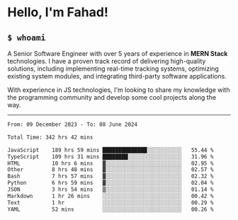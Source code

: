 <h1>Hello, I'm Fahad!</h1>

<h2><code>$ whoami</code></h2>

A Senior Software Engineer with over 5 years of experience in **MERN Stack** technologies. I have a proven track record of delivering high-quality solutions, including implementing real-time tracking systems, optimizing existing system modules, and integrating third-party software applications.

With experience in JS technologies, I'm looking to share my knowledge with the programming community and develop some cool projects along the way.

---

<!--START_SECTION:waka-->

```txt
From: 09 December 2023 - To: 08 June 2024

Total Time: 342 hrs 42 mins

JavaScript    189 hrs 59 mins ██████████████░░░░░░░░░░░   55.44 %
TypeScript    109 hrs 31 mins ████████░░░░░░░░░░░░░░░░░   31.96 %
HTML          10 hrs 6 mins   ▓░░░░░░░░░░░░░░░░░░░░░░░░   02.95 %
Other         8 hrs 48 mins   ▓░░░░░░░░░░░░░░░░░░░░░░░░   02.57 %
Bash          7 hrs 57 mins   ▓░░░░░░░░░░░░░░░░░░░░░░░░   02.32 %
Python        6 hrs 59 mins   ▓░░░░░░░░░░░░░░░░░░░░░░░░   02.04 %
JSON          3 hrs 54 mins   ▒░░░░░░░░░░░░░░░░░░░░░░░░   01.14 %
Markdown      1 hr 26 mins    ░░░░░░░░░░░░░░░░░░░░░░░░░   00.42 %
Text          1 hr            ░░░░░░░░░░░░░░░░░░░░░░░░░   00.29 %
YAML          52 mins         ░░░░░░░░░░░░░░░░░░░░░░░░░   00.26 %
```

<!--END_SECTION:waka-->

<!--
**heyFahad/heyFahad** is a ✨ _special_ ✨ repository because its `README.md` (this file) appears on your GitHub profile.

Here are some ideas to get you started:

- 🔭 I’m currently working on ...
- 🌱 I’m currently learning ...
- 👯 I’m looking to collaborate on ...
- 🤔 I’m looking for help with ...
- 💬 Ask me about ...
- 📫 How to reach me: ...
- 😄 Pronouns: ...
- ⚡ Fun fact: ...
-->
